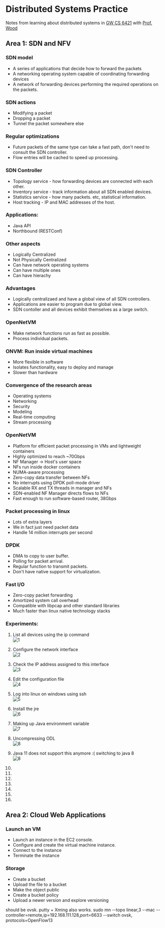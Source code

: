 # Distributed Systems Practice
Notes from learning about distributed systems in [GW CS 6421](https://gwdistsys18.github.io/) with [Prof. Wood](https://faculty.cs.gwu.edu/timwood/)

## Area 1: SDN and NFV
### SDN model
- A series of applications that decide how to forward the packets
- A networking operating system capable of coordinating forwarding devices
- A network of forwarding devices performing the required operations on the packets.

### SDN actions
- Modifying a packet
- Dropping a packet
- Tunnel the packet somewhere else

### Regular optimizations
- Future packets of the same type can take a fast path, don't need to consult the SDN controller.
- Flow entries will be cached to speed up processing.

### SDN Controller
- Topology service - how forwarding devices are connected with each other.
- Inventory service - track information about all SDN enabled devices.
- Statistics service - how many packets. etc, statistical information.
- Host tracking - IP and MAC addresses of the host.

### Applications:
- Java API
- Northbound (RESTConf)

### Other aspects
- Logically Centralized
- Not Physically Centralized
- Can have network operating systems
- Can have multiple ones
- Can have hierachy

### Advantages
- Logically centralizaed and have a global view of all SDN controllers.
- Applications are easier to program due to global view.
- SDN contoller and all devices exhibit themselves as a large switch.

### OpenNetVM
- Make network functions run as fast as possible.
- Process individual packets.

### ONVM: Run inside virtual machines
- More flexible in software
- Isolates functionality, easy to deploy and manage
- Slower than hardware

### Convergence of the research areas
- Operating systems
- Networking
- Security
- Modeling
- Real-time computing
- Stream processing

### OpenNetVM
- Platform for efficient packet processing in VMs and lightweight containers
- Highly optimized to reach ~70Gbps
- NF Manager -> Host's user space
- NFs run inside docker containers
- NUMA-aware processing
- Zero-copy data transfer between NFs
- No interrupts using DPDK poll-mode driver
- Scalable RX and TX threads in manager and NFs
- SDN-enabled NF Manager directs flows to NFs
- Fast enough to run software-based router, 38Gbps

### Packet processing in linux
- Lots of extra layers
- We in fact just need packet data
- Handle 14 million interrupts per second

### DPDK
- DMA to copy to user buffer.
- Polling for packet arrival.
- Regular function to transmit packets.
- Don't have native support for virtualization.

### Fast I/O
- Zero-copy packet forwarding
- Amortized system call overhead
- Compatible with libpcap and other standard libraries
- Much faster than linux native technology stacks

### Experiments:
1. List all devices using the ip command  
![1](https://raw.githubusercontent.com/hungry-foolish/dist-sys-practice/master/experiment/1.List%20all%20devices%20using%20the%20ip%20command.png)
  
2. Configure the network interface  
![2](https://raw.githubusercontent.com/hungry-foolish/dist-sys-practice/master/experiment/2.sudo%20dhclient%20ens38.png)

3. Check the IP address assigned to this interface  
![3](https://raw.githubusercontent.com/hungry-foolish/dist-sys-practice/master/experiment/3.%20check%20the%20ip%20address%20assigned%20to%20ens38.png)

4. Edit the configuration file  
![4](https://raw.githubusercontent.com/hungry-foolish/dist-sys-practice/master/experiment/4.edit%20configuration%20file.png)

5. Log into linux on windows using ssh  
![5](https://raw.githubusercontent.com/hungry-foolish/dist-sys-practice/master/experiment/5.Windows%20logged%20into%20linux%20using%20ssh.png)

6.  Install the jre  
![6](https://raw.githubusercontent.com/hungry-foolish/dist-sys-practice/master/experiment/6.installing%20jre.png)

7.  Making up Java environment variable  
![7](https://raw.githubusercontent.com/hungry-foolish/dist-sys-practice/master/experiment/7.java%20env.png)

8.  Uncompressing ODL  
![8](https://raw.githubusercontent.com/hungry-foolish/dist-sys-practice/master/experiment/8.uncompressed%20opennetvm.png)

9.  Java 11 does not support this anymore :( switching to java 8  
![8](https://raw.githubusercontent.com/hungry-foolish/dist-sys-practice/master/experiment/9.switching%20to%20java%208%20because%20java%2011%20no%20longer%20supports%20this.png)

10.  

11.  

12.  

13.  

14.  

15.  

16.  


## Area 2: Cloud Web Applications
### Launch an VM
- Launch an instance in the EC2 console.
- Configure and create the virtual machine instance.
- Connect to the instance
- Terminate the instance

### Storage
- Create a bucket
- Upload the file to a bucket
- Make the object public
- Create a bucket policy
- Upload a newer version and explore versioning


should be ovsk.
putty + Xming also works.
sudo mn --topo linear,3 --mac --controller=remote,ip=192.168.111.128,port=6633 --switch ovsk, protocols=OpenFlow13
